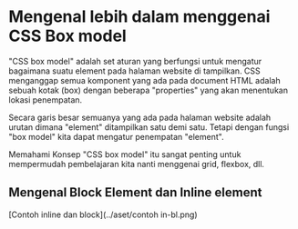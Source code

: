 # Mengenal lebih dalam menggenai CSS Box model

"CSS box model" adalah set aturan yang berfungsi untuk mengatur bagaimana suatu element pada halaman website di tampilkan. CSS menganggap semua komponent yang ada pada document HTML adalah sebuah kotak (box) dengan beberapa "properties" yang akan menentukan lokasi penempatan.

Secara garis besar semuanya yang ada pada halaman website adalah urutan dimana "element" ditampilkan satu demi satu. Tetapi dengan fungsi "box model" kita dapat mengatur penempatan "element".

Memahami Konsep "CSS box model" itu sangat penting untuk mempermudah pembelajaran kita nanti menggenai grid, flexbox, dll. 

## Mengenal Block Element dan Inline element

[Contoh inline dan block](../aset/contoh in-bl.png)


